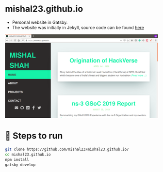 # mishal23.github.io

- Personal website in Gatsby.
- The website was initially in Jekyll, source code can be found [here](https://github.com/mishal23/jekyll-blog)

![front-page](./src/images/home-screen.png)

# 🚀 Steps to run

```bash
git clone https://github.com/mishal23/mishal23.github.io/
cd mishal23.github.io
npm install
gatsby develop
```

